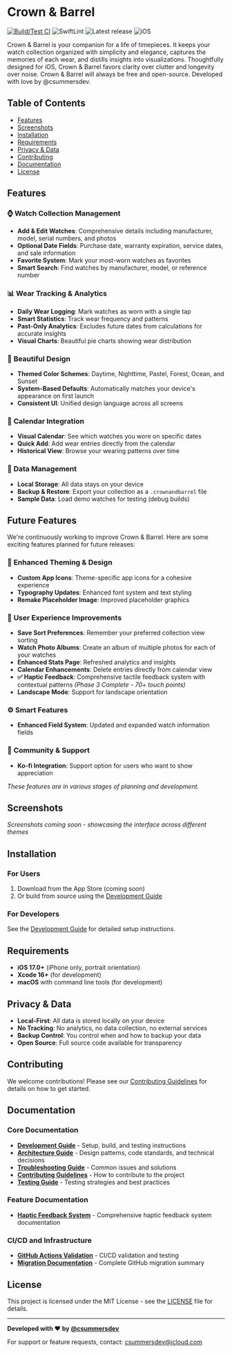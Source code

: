 # Crown & Barrel

[![Build/Test CI](https://github.com/csummers-dev/crownandbarrel-ios/actions/workflows/ci.yml/badge.svg)](https://github.com/csummers-dev/crownandbarrel-ios/actions/workflows/ci.yml)
![SwiftLint](https://img.shields.io/badge/lint-SwiftLint-FA7343?logo=swift)
![Latest release](https://img.shields.io/github/v/release/csummers-dev/crownandbarrel-ios)
![iOS](https://img.shields.io/badge/iOS-17.0+-blue?logo=ios)

Crown & Barrel is your companion for a life of timepieces. It keeps your watch collection organized with simplicity and elegance, captures the memories of each wear, and distills insights into visualizations. Thoughtfully designed for iOS, Crown & Barrel favors clarity over clutter and longevity over noise. Crown & Barrel will always be free and open-source. Developed with love by @csummersdev.

## Table of Contents

- [Features](#features)
- [Screenshots](#screenshots)
- [Installation](#installation)
- [Requirements](#requirements)
- [Privacy & Data](#privacy--data)
- [Contributing](#contributing)
- [Documentation](#documentation)
- [License](#license)

## Features

### ⌚ **Watch Collection Management**
- **Add & Edit Watches**: Comprehensive details including manufacturer, model, serial numbers, and photos
- **Optional Date Fields**: Purchase date, warranty expiration, service dates, and sale information
- **Favorite System**: Mark your most-worn watches as favorites
- **Smart Search**: Find watches by manufacturer, model, or reference number

### 📊 **Wear Tracking & Analytics**
- **Daily Wear Logging**: Mark watches as worn with a single tap
- **Smart Statistics**: Track wear frequency and patterns
- **Past-Only Analytics**: Excludes future dates from calculations for accurate insights
- **Visual Charts**: Beautiful pie charts showing wear distribution

### 🎨 **Beautiful Design**
- **Themed Color Schemes**: Daytime, Nighttime, Pastel, Forest, Ocean, and Sunset
- **System-Based Defaults**: Automatically matches your device's appearance on first launch
- **Consistent UI**: Unified design language across all screens

### 📅 **Calendar Integration**
- **Visual Calendar**: See which watches you wore on specific dates
- **Quick Add**: Add wear entries directly from the calendar
- **Historical View**: Browse your wearing patterns over time

### 🔄 **Data Management**
- **Local Storage**: All data stays on your device
- **Backup & Restore**: Export your collection as a `.crownandbarrel` file
- **Sample Data**: Load demo watches for testing (debug builds)

## Future Features

We're continuously working to improve Crown & Barrel. Here are some exciting features planned for future releases:

### 🎨 **Enhanced Theming & Design**
- **Custom App Icons**: Theme-specific app icons for a cohesive experience
- **Typography Updates**: Enhanced font system and text styling
- **Remake Placeholder Image**: Improved placeholder graphics

### 📱 **User Experience Improvements**
- **Save Sort Preferences**: Remember your preferred collection view sorting
- **Watch Photo Albums**: Create an album of multiple photos for each of your watches
- **Enhanced Stats Page**: Refreshed analytics and insights
- **Calendar Enhancements**: Delete entries directly from calendar view
- **✅ Haptic Feedback**: Comprehensive tactile feedback system with contextual patterns *(Phase 3 Complete - 70+ touch points)*
- **Landscape Mode**: Support for landscape orientation

### ⚙️ **Smart Features**
- **Enhanced Field System**: Updated and expanded watch information fields

### 💝 **Community & Support**
- **Ko-fi Integration**: Support option for users who want to show appreciation

*These features are in various stages of planning and development.*

## Screenshots

*Screenshots coming soon - showcasing the interface across different themes*

## Installation

### For Users
1. Download from the App Store (coming soon)
2. Or build from source using the [Development Guide](DEVELOPMENT.md)

### For Developers
See the [Development Guide](DEVELOPMENT.md) for detailed setup instructions.

## Requirements

- **iOS 17.0+** (iPhone only, portrait orientation)
- **Xcode 16+** (for development)
- **macOS** with command line tools (for development)

## Privacy & Data

- **Local-First**: All data is stored locally on your device
- **No Tracking**: No analytics, no data collection, no external services
- **Backup Control**: You control when and how to backup your data
- **Open Source**: Full source code available for transparency

## Contributing

We welcome contributions! Please see our [Contributing Guidelines](CONTRIBUTING.md) for details on how to get started.

## Documentation

### **Core Documentation**
- **[Development Guide](DEVELOPMENT.md)** - Setup, build, and testing instructions
- **[Architecture Guide](ARCHITECTURE.md)** - Design patterns, code standards, and technical decisions
- **[Troubleshooting Guide](TROUBLESHOOTING.md)** - Common issues and solutions
- **[Contributing Guidelines](CONTRIBUTING.md)** - How to contribute to the project
- **[Testing Guide](TESTING.md)** - Testing strategies and best practices

### **Feature Documentation**
- **[Haptic Feedback System](docs/haptics/README.md)** - Comprehensive haptic feedback system documentation

### **CI/CD and Infrastructure**
- **[GitHub Actions Validation](GITHUB_ACTIONS_VALIDATION.md)** - CI/CD validation and testing
- **[Migration Documentation](MIGRATION_COMPLETE.md)** - Complete GitHub migration summary

## License

This project is licensed under the MIT License - see the [LICENSE](LICENSE) file for details.

---

**Developed with ❤️ by [@csummersdev](https://github.com/csummers-dev)**

For support or feature requests, contact: [csummersdev@icloud.com](mailto:csummersdev@icloud.com)